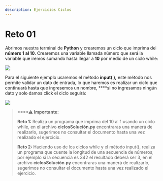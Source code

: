 ```yaml
---
description: Ejercicios Ciclos
---
```


# Reto 01

Abrimos nuestra terminal de **Python** y crearemos un ciclo que imprima del **número 1 al 10.** Crearemos una variable llamada número que será la variable que iremos sumando hasta llegar a **10** por medio de un ciclo while:

![](https://lh3.googleusercontent.com/guVR9DPLU7oJKtqOjbstXBacK_VVyS-FqlHZfW9xU7gV8qyaXFkQHwKP9a4YzZeaIdKy5RcDFiOljH2q5_30P52pPCvqPU-EW038COtWCGjig_RyD_FhbSS97erXxSd3cZNJKkwK)

Para el siguiente ejemplo usaremos el método **input\( \),** este método nos permite validar un dato de entrada, lo que haremos es realizar un ciclo que continuará hasta que ingresemos un nombre, ****si no ingresamos ningún dato y solo damos click el ciclo seguirá:

![](https://lh6.googleusercontent.com/RW9uckrrXRk2xP2sYsbV6VDojLAvJOZ8__kBwYxOpKJbvFepZfSVEJsS-PFdvFe6_qGXl_6XwFss5j87WoFrdw2d-hHr9yN7wgS6qZxTeiAg2mGZWsPfEl4Wro_jPdpE6dAPbhgh)

> \*\*\*\*⚠ **Importante:**
>
> **Reto 1:** Realiza un programa que imprima del 10 al 1 usando un ciclo while, en el archivo **ciclosSolución.py** encontraras una manerá de realizarlo, sugerimos no consultar el documento hasta una vez realizado el ejercicio.
>
> **Reto 2:** Haciendo uso de los ciclos while y el método input\(\), realiza un programa que cuente la longitud de una secuencia de números; por ejemplo si la secuencia es 342 el resultado deberá ser 3, en el archivo **ciclosSolución.py** encontraras una manerá de realizarlo, sugerimos no consultar el documento hasta una vez realizado el ejercicio.

